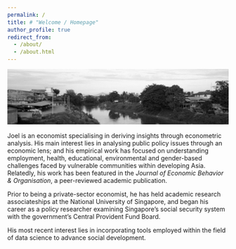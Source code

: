 ```yaml
---
permalink: /
title: # "Welcome / Homepage"
author_profile: true
redirect_from: 
  - /about/
  - /about.html
---
```


![Homepage Banner](/images/homepage_banner.jpeg)

Joel is an economist specialising in deriving insights through econometric analysis. His main interest lies in analysing public policy issues through an economic lens; and his empirical work has focused on understanding employment, health, educational, environmental and gender-based challenges faced by vulnerable communities within developing Asia. Relatedly, his work has been featured in the <i>Journal of Economic Behavior & Organisation</i>, a peer-reviewed academic publication. 

Prior to being a private-sector economist, he has held academic research associateships at the National University of Singapore, and began his career as a policy researcher examining Singapore’s social security system with the government’s Central Provident Fund Board. 

His most recent interest lies in incorporating tools employed within the field of data science to advance social development.